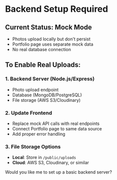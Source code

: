 # Backend Setup Required

## Current Status: Mock Mode
- Photos upload locally but don't persist
- Portfolio page uses separate mock data
- No real database connection

## To Enable Real Uploads:

### 1. Backend Server (Node.js/Express)
- Photo upload endpoint
- Database (MongoDB/PostgreSQL)
- File storage (AWS S3/Cloudinary)

### 2. Update Frontend
- Replace mock API calls with real endpoints
- Connect Portfolio page to same data source
- Add proper error handling

### 3. File Storage Options
- **Local**: Store in `/public/uploads`
- **Cloud**: AWS S3, Cloudinary, or similar

Would you like me to set up a basic backend server?